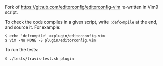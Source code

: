 Fork of https://github.com/editorconfig/editorconfig-vim re-written in Vim9 script.

To check the code compiles in a given script, write `:defcompile` at the end, and source it.  For example:

    $ echo 'defcompile' >>plugin/editorconfig.vim
    $ vim -Nu NONE -S plugin/editorconfig.vim

To run the tests:

    $ ./tests/travis-test.sh plugin
